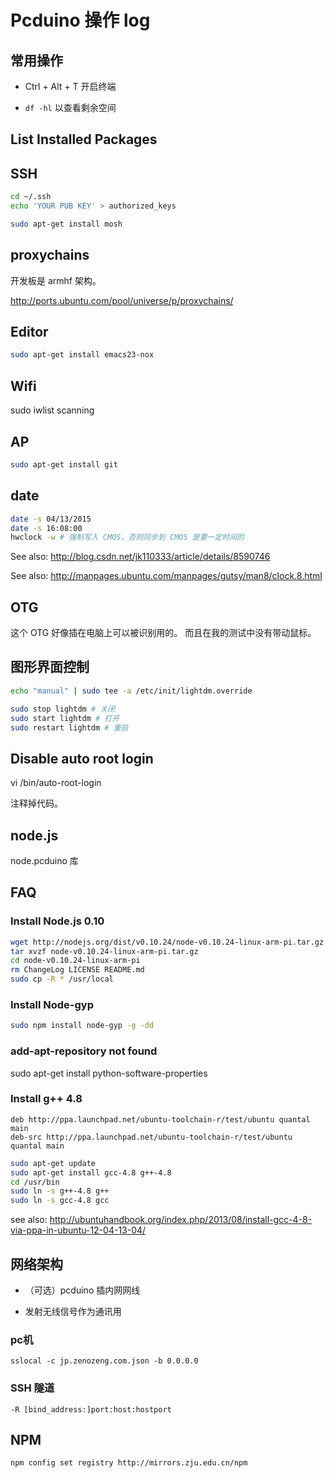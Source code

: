 # Pcduino 操作 log

## 常用操作

- Ctrl + Alt + T 开启终端

- `df -hl` 以查看剩余空间

## List Installed Packages



## SSH

```bash
cd ~/.ssh
echo 'YOUR PUB KEY' > authorized_keys
```

```bash
sudo apt-get install mosh
```

## proxychains

开发板是 armhf 架构。

http://ports.ubuntu.com/pool/universe/p/proxychains/

## Editor

```bash
sudo apt-get install emacs23-nox
```

## Wifi

sudo iwlist scanning

## AP

```bash
sudo apt-get install git
```

## date

```bash
date -s 04/13/2015
date -s 16:08:00
hwclock -w # 强制写入 CMOS，否则同步到 CMOS 是要一定时间的
```

See also: http://blog.csdn.net/jk110333/article/details/8590746

See also: http://manpages.ubuntu.com/manpages/gutsy/man8/clock.8.html

## OTG

这个 OTG 好像插在电脑上可以被识别用的。
而且在我的测试中没有带动鼠标。

## 图形界面控制

```bash
echo "manual" | sudo tee -a /etc/init/lightdm.override
```

```bash
sudo stop lightdm # 关闭
sudo start lightdm # 打开
sudo restart lightdm # 重启
```

## Disable auto root login

vi /bin/auto-root-login

注释掉代码。

## node.js

node.pcduino 库

## FAQ

### Install Node.js 0.10

```bash
wget http://nodejs.org/dist/v0.10.24/node-v0.10.24-linux-arm-pi.tar.gz
tar xvzf node-v0.10.24-linux-arm-pi.tar.gz
cd node-v0.10.24-linux-arm-pi
rm ChangeLog LICENSE README.md
sudo cp -R * /usr/local
```

### Install Node-gyp

```bash
sudo npm install node-gyp -g -dd
```

### add-apt-repository not found

sudo apt-get install python-software-properties

### Install g++ 4.8

```
deb http://ppa.launchpad.net/ubuntu-toolchain-r/test/ubuntu quantal main
deb-src http://ppa.launchpad.net/ubuntu-toolchain-r/test/ubuntu quantal main
```

```bash
sudo apt-get update
sudo apt-get install gcc-4.8 g++-4.8
cd /usr/bin
sudo ln -s g++-4.8 g++
sudo ln -s gcc-4.8 gcc
```

see also: http://ubuntuhandbook.org/index.php/2013/08/install-gcc-4-8-via-ppa-in-ubuntu-12-04-13-04/

## 网络架构

- （可选）pcduino 插内网网线

- 发射无线信号作为通讯用

### pc机

```
sslocal -c jp.zenozeng.com.json -b 0.0.0.0
```

### SSH 隧道

```
-R [bind_address:]port:host:hostport
```

## NPM

```bash
npm config set registry http://mirrors.zju.edu.cn/npm
```
